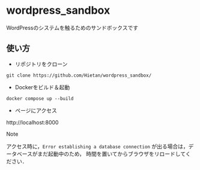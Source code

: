 # wordpress_sandbox

WordPressのシステムを触るためのサンドボックスです

## 使い方

* リポジトリをクローン

```
git clone https://github.com/Hietan/wordpress_sandbox/
```

* Dockerをビルド＆起動

```
docker compose up --build
```

* ページにアクセス

http://localhost:8000

> [!NOTE]
> アクセス時に，`Error establishing a database connection` が出る場合は，データベースがまだ起動中のため，
> 時間を置いてからブラウザをリロードしてください．
